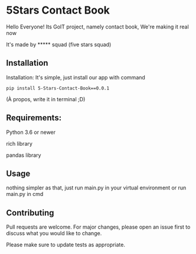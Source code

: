 # 5Stars Contact Book

Hello Everyone! Its GoIT project, namely contact book, We're making it real now

It's made by ***** squad (five stars squad)

## Installation 

Installation:
It's simple, just install our app with command 

```pip install 5-Stars-Contact-Book==0.0.1```

(À propos, write it in terminal ;D)

## Requirements:

Python 3.6 or newer

rich library

pandas library

## Usage

nothing simpler as that, just run main.py in your virtual environment
or run main.py in cmd 

## Contributing

Pull requests are welcome. For major changes, please open an issue first
to discuss what you would like to change.

Please make sure to update tests as appropriate.
